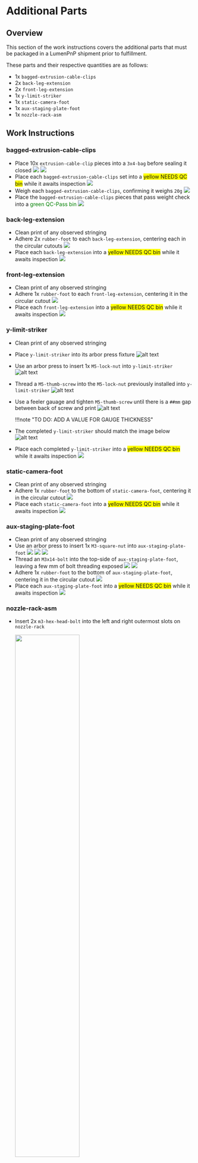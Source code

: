 # Additional Parts

## Overview

This section of the work instructions covers the additional parts that must be packaged in a LumenPnP shipment prior to fulfillment.

These parts and their respective quantities are as follows:

- 1x `bagged-extrusion-cable-clips`
- 2x `back-leg-extension`
- 2x `front-leg-extension`
- 1x `y-limit-striker`
- 1x `static-camera-foot`
- 1x `aux-staging-plate-foot`
- 1x `nozzle-rack-asm`

## Work Instructions

### bagged-extrusion-cable-clips
- Place 10x `extrusion-cable-clip` pieces into a `3x4-bag` before sealing it closed
	![](img/IMG_3667.webp)
	![](img/IMG_3666.webp)
- Place each `bagged-extrusion-cable-clips` set into a <span style="background-color:yellow"> yellow NEEDS QC bin</span> while it awaits inspection
	![](img/IMG_6181.webp)
- Weigh each `bagged-extrusion-cable-clips`, confirming it weighs `20g`
	![](img/IMG_6182.webp)
- Place the `bagged-extrusion-cable-clips` pieces that pass weight check into a <span style="color:green"> green QC-Pass bin</span>
	![](img/IMG_6185.webp)

### back-leg-extension
- Clean print of any observed stringing 
- Adhere 2x `rubber-foot` to each `back-leg-extension`, centering each in the circular cutouts
	![](img/back-leg-extension.webp)
- Place each `back-leg-extension` into a <span style="background-color:yellow"> yellow NEEDS QC bin</span> while it awaits inspection
	![](img/IMG_6179.webp)
	
### front-leg-extension
- Clean print of any observed stringing
- Adhere 1x `rubber-foot` to each `front-leg-extension`, centering it in the circular cutout
	![](img/front-leg-extension.webp)
- Place each `front-leg-extension` into a <span style="background-color:yellow"> yellow NEEDS QC bin</span> while it awaits inspection
	![](img/IMG_6180.webp)

### y-limit-striker
- Clean print of any observed stringing 
- Place `y-limit-striker` into its arbor press fixture
	![alt text](img/y-limit-striker-insert-into-jig.webp)

- Use an arbor press to insert 1x `M5-lock-nut` into `y-limit-striker`
	![alt text](img/y-limit-striker-insert-hex-nut.webp)

- Thread a `M5-thumb-screw` into the `M5-lock-nut` previously installed into `y-limit-striker`
	![alt text](img/y-limit-striker-bolt-thumb-screw.webp)

- Use a feeler gauage and tighten `M5-thumb-screw` until there is a `##mm` gap between back of screw and print
	![alt text](img/y-limit-striker-shim.webp)

	!!!note "TO DO: ADD A VALUE FOR GAUGE THICKNESS"

- The completed `y-limit-striker` should match the image below
	![alt text](img/y-limit-striker-done.webp)

- Place each completed `y-limit-striker` into a <span style="background-color:yellow"> yellow NEEDS QC bin</span> while it awaits inspection
	![](img/y-limit-striker-bin.webp)

### static-camera-foot
- Clean print of any observed stringing 
- Adhere 1x `rubber-foot` to the bottom of `static-camera-foot`, centering it in the circular cutout
	![](img/static-camera-foot-rubber.webp)
- Place each `static-camera-foot` into a <span style="background-color:yellow"> yellow NEEDS QC bin</span> while it awaits inspection
	![](img/static-camera-foot.webp)

### aux-staging-plate-foot
- Clean print of any observed stringing
- Use an arbor press to insert 1x `M3-square-nut` into `aux-staging-plate-foot`
	![](img/aux-staging-plate-foot-1.webp)
	![](img/aux-staging-plate-foot-2.webp)
	![](img/aux-staging-plate-foot-3.webp)
- Thread an `M3x14-bolt` into the top-side of `aux-staging-plate-foot`, leaving a few mm of bolt threading exposed
	![](img/build-foot-separated.webp)
	![](img/build-foot.webp)
- Adhere 1x `rubber-foot` to the bottom of `aux-staging-plate-foot`, centering it in the circular cutout
	![](img/build-foot-rubber.webp)
- Place each `aux-staging-plate-foot` into a <span style="background-color:yellow"> yellow NEEDS QC bin</span> while it awaits inspection
	![](img/aux-staging-plate-foot-bin.webp)

### nozzle-rack-asm

- Insert 2x `m3-hex-head-bolt` into the left and right outermost slots on `nozzle-rack`

    <img src="img/image13.webp" width="60%"/>

- Place a `M3-wing-nut` onto each `m3-hex-head-bolt`

    <img src="img/add-wing-nut.webp" width="60%"/>

- Install all 6 different nozzles onto `nozzle-rack`, ensuring that each nozzle can pop in and out relatively easily

 	<img src="img/image24.webp" width="60%"/>

- Place a `rubber-band` around `nozzle-rack` to secure each nozzle in place

	<img src="img/image18.webp" width="60%"/>

- Place the completed `nozzle-rack` into a `3x4-bag` before sealing it shut to create `nozzle-rack-asm`

	![alt text](img/bag-nozzle-rack-1.webp)
	![alt text](img/bag-nozzle-rack-2.webp)

- Place the completed `nozzle-rack-asm` assemblies in a bin on the packout shelf while they await future use
